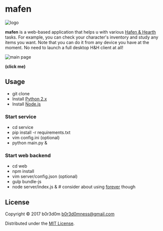 # mafen

![logo](http://www.samsmartinc.com/assets/user/upload/images/muffin.png)

**mafen** is a web-based application that helps u with various [Hafen & Hearth](http://www.havenandhearth.com/portal/) tasks.
For example, you can check your character's inventory and study any items you want. Note that you can do it from any device you have at the moment. No need to launch a full desktop H&H client at all!

![main page](http://i.imgur.com/BFGu2yB.png)

**(click me)**

## Usage

* git clone
* Install [Python 2.x](https://www.python.org/)
* Install [Node.js](https://nodejs.org/en/)

### Start service
* cd service
* pip install -r requirements.txt
* vim config.ini (optional)
* python main.py &

### Start web backend
* cd web
* npm install
* vim server/config.json (optional)
* gulp bundle-js
* node server/index.js & # consider about using [forever](https://github.com/foreverjs/forever) though

## License

Copyright © 2017 b0r3d0m <b0r3d0mness@gmail.com>

Distributed under the [MIT License](LICENSE.txt).
